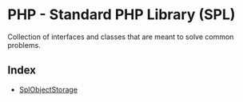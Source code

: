 # PHP - Standard PHP Library (SPL)

Collection of interfaces and classes that are meant to solve common problems.

## Index

* [SplObjectStorage](spl-object-storage.md)